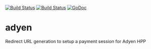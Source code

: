 [![Build Status](https://drone.io/github.com/lcvinny/adyen/status.png)](https://drone.io/github.com/lcvinny/adyen/latest)
[![Build Status](https://travis-ci.org/lcvinny/adyen.png)](https://travis-ci.org/lcvinny/adyen)
[![GoDoc](http://godoc.org/github.com/lcvinny/adyen?status.png)](http://godoc.org/github.com/lcvinny/adyen)

adyen
=====

Redirect URL generation to setup a payment session for Adyen HPP
